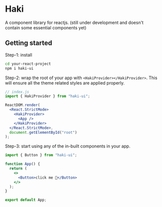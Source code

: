 # Haki

A component library for reactjs. (still under development and doesn't contain some essential components yet)

## Getting started

Step-1: install

```bash
cd your-react-project
npm i haki-ui
```

Step-2: wrap the root of your app with `<HakiProvider></HakiProvider>`. This will ensure all the theme related styles are applied properly.

```jsx
// index.js
import { HakiProvider } from "haki-ui";

ReactDOM.render(
  <React.StrictMode>
    <HakiProvider>
      <App />
    </HakiProvider>
  </React.StrictMode>,
  document.getElementById("root")
);
```

Step-3: start using any of the in-built components in your app.

```jsx
import { Button } from "haki-ui";

function App() {
  return (
    <>
      <Button>click me 👀</Button>
    </>
  );
}

export default App;
```
